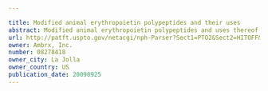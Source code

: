 ```yaml
---

title: Modified animal erythropoietin polypeptides and their uses
abstract: Modified animal erythropoietin polypeptides and uses thereof are provide.
url: http://patft.uspto.gov/netacgi/nph-Parser?Sect1=PTO2&Sect2=HITOFF&p=1&u=%2Fnetahtml%2FPTO%2Fsearch-adv.htm&r=1&f=G&l=50&d=PALL&S1=08278418&OS=08278418&RS=08278418
owner: Ambrx, Inc.
number: 08278418
owner_city: La Jolla
owner_country: US
publication_date: 20090925
---
```

